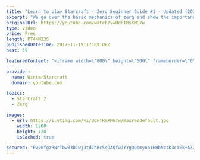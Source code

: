 ```yaml
---
title: "Learn to play Starcraft - Zerg Beginner Guide #1 - Updated (2017)"
excerpt: "We go over the basic mechanics of zerg and show the importance of understanding at least some of what your opponent is doing.  This guide is meant for players with an understanding of the objectives of starcraft but without any strong direction or gameplan, especially for each specific race! -- Watch"
originalUrl: https://youtube.com/watch?v=UdFTRsXMG7w
type: video
price: Free
length: PT44M23S
publishedDateTime: 2017-11-19T17:09:08Z
heat: 59

featuredContent: "<iframe width=\"800\" height=\"500\" frameborder=\"0\" src=\"https://www.youtube.com/embed/UdFTRsXMG7w\" allow=\"accelerometer; autoplay; encrypted-media; gyroscope; picture-in-picture\" allowfullscreen></iframe>"

provider:
  name: WinterStarcraft
  domain: youtube.com

topics:
  - StarCraft 2
  - Zerg

images:
  - url: https://i.ytimg.com/vi/UdFTRsXMG7w/maxresdefault.jpg
    width: 1280
    height: 720
    isCached: true

secured: "Ew20fgzRNrTbwB3D1wj3td7hRc5sOAQfwJYYgQQbmynoiHHbNctK3ciEk+A32L9y1WEoPVxVMma6AzWzr6CRkI9B+zHQJaUOfrRiXaDhnBVTDX3YEyKYfbwf5TVLjOMj+FgfOQqKIetIWWcufyU3lnTx0P4zpREsRTG7vwWvr7o5iziFX1/0lflQ6PcQU69wsb52LxVDMeji2LS93KFnP0AUGnRxbB2uUa9nqZdByxG/r4au+gAvpI6g7RhTMv70r7DaohX9Qqsaoxb6l/v3/x8sSnOCC3O9eWnxvRx8RcKlocBXOzGqGtWXKMCbMBkl7LPaphp/3bcHQT10a4gjD4KrZNN8AtMB6LvJ8OXCpeltDgDBtuevp3aWL9LVN5jpdN5TRPHuCfLUv7cp+P//Z1IGvHjQ//nAt+ydjPpfWPxra/785FLBRILajvCZ9lz4;MOzDhUucXJVe7ep7EjRLWg=="
---
```



